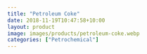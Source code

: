 ```yaml
---
title: "Petroleum Coke"
date: 2018-11-19T10:47:58+10:00
layout: product
image: images/products/petroleum-coke.webp
categories: ["Petrochemical"]
---
```


